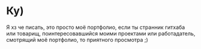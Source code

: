 # Ку)
Я хз че писать, это просто моё портфолио, если ты странник гитхаба или товарищ, поинтересовавшийся моими проектами
или работадатель, смотрящий моё портфолио, то приятного просмотра ;)
